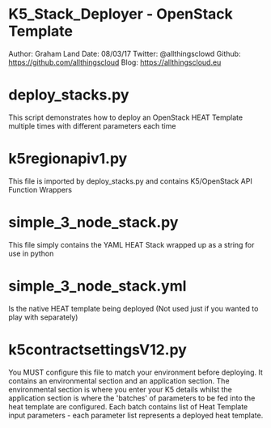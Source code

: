 # K5_Stack_Deployer - OpenStack Template
Author: Graham Land
Date: 08/03/17
Twitter: @allthingsclowd
Github: https://github.com/allthingscloud
Blog: https://allthingscloud.eu

# deploy_stacks.py
This script demonstrates how to deploy an OpenStack HEAT Template
multiple times with different parameters each time

# k5regionapiv1.py 
This file is imported by deploy_stacks.py and contains K5/OpenStack API Function Wrappers

# simple_3_node_stack.py
This file simply contains the YAML HEAT Stack wrapped up as a string for use in python

# simple_3_node_stack.yml
Is the native HEAT template being deployed (Not used just if you wanted to play with separately)

#  k5contractsettingsV12.py
You MUST configure this file to match your environment before deploying.
It contains an environmental section and an application section.
The environmental section is where you enter your K5 details whilst the application section is where the 'batches' of parameters to be fed into the heat template are configured.
Each batch contains list of Heat Template input parameters - each parameter list represents a deployed heat template. 





